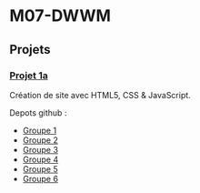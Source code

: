 # M07-DWWM

## Projets 

### [Projet 1a](./projet1/consignes.md)
Création de site avec HTML5, CSS & JavaScript. 

Depots github :
- [Groupe 1]()
- [Groupe 2]()
- [Groupe 3]()
- [Groupe 4]()
- [Groupe 5]()
- [Groupe 6]()
